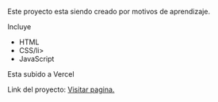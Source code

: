 Este proyecto esta siendo creado por motivos de aprendizaje.

Incluye
<ul>
    <li>HTML</li>
    <li>CSS/li>
    <li>JavaScript</li>
</ul>

Esta subido a Vercel

Link del proyecto: <a href="blog-informativo.vercel.app">Visitar pagina.</a>